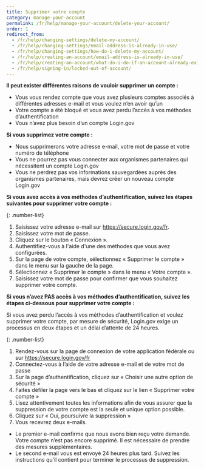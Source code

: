 ```yaml
---
title: Supprimer votre compte
category: manage-your-account
permalink: /fr/help/manage-your-account/delete-your-account/
order: 1
redirect_from:
  - /fr/help/changing-settings/delete-my-account/
  - /fr/help/changing-settings/email-address-is-already-in-use/
  - /fr/help/changing-settings/how-do-i-delete-my-account/
  - /fr/help/creating-an-account/email-address-is-already-in-use/
  - /fr/help/creating-an-account/what-do-i-do-if-an-account-already-exists-under-my-email-address/
  - /fr/help/signing-in/locked-out-of-account/
---
```

**Il peut exister différentes raisons de vouloir supprimer un compte :**

* Vous vous rendez compte que vous avez plusieurs comptes associés à différentes adresses e-mail et vous voulez n’en avoir qu’un
* Votre compte a été bloqué et vous avez perdu l’accès à vos méthodes d’authentification
* Vous n’avez plus besoin d’un compte Login.gov

**Si vous supprimez votre compte :**
* Nous supprimerons votre adresse e-mail, votre mot de passe et votre numéro de téléphone
* Vous ne pourrez pas vous connecter aux organismes partenaires qui nécessitent un compte Login.gov
* Vous ne perdrez pas vos informations sauvegardées auprès des organismes partenaires, mais devrez créer un nouveau compte Login.gov

**Si vous avez accès à vos méthodes d’authentification, suivez les étapes suivantes pour supprimer votre compte :**

{: .number-list}
1. Saisissez votre adresse e-mail sur <https://secure.login.gov/fr>.
2. Saisissez votre mot de passe.
3. Cliquez sur le bouton « Connexion ».
4. Authentifiez-vous à l'aide d'une des méthodes que vous avez configurées.
5. Sur la page de votre compte, sélectionnez « Supprimer le compte » dans le menu sur la gauche de la page.
6. Sélectionnez « Supprimer le compte » dans le menu « Votre compte ».
7. Saisissez votre mot de passe pour confirmer que vous souhaitez supprimer votre compte.

**Si vous n’avez PAS accès à vos méthodes d’authentification, suivez les étapes ci-dessous pour supprimer votre compte :**

Si vous avez perdu l’accès à vos méthodes d’authentification et voulez supprimer votre compte, par mesure de sécurité, Login.gov exige un processus en deux étapes et un délai d’attente de 24 heures.

{: .number-list}
1. Rendez-vous sur la page de connexion de votre application fédérale ou sur <https://secure.login.gov/fr>
2. Connectez-vous à l’aide de votre adresse e-mail et de votre mot de passe
3. Sur la page d’authentification, cliquez sur « Choisir une autre option de sécurité »
4. Faites défiler la page vers le bas et cliquez sur le lien « Supprimer votre compte »
5. Lisez attentivement toutes les informations afin de vous assurer que la suppression de votre compte est la seule et unique option possible.
6. Cliquez sur « Oui, poursuivre la suppression »
7. Vous recevrez deux e-mails.
* Le premier e-mail confirme que nous avons bien reçu votre demande. Votre compte n’est pas encore supprimé. Il est nécessaire de prendre des mesures supplémentaires.
* Le second e-mail vous est envoyé 24 heures plus tard. Suivez les instructions qu’il contient pour terminer le processus de suppression.

